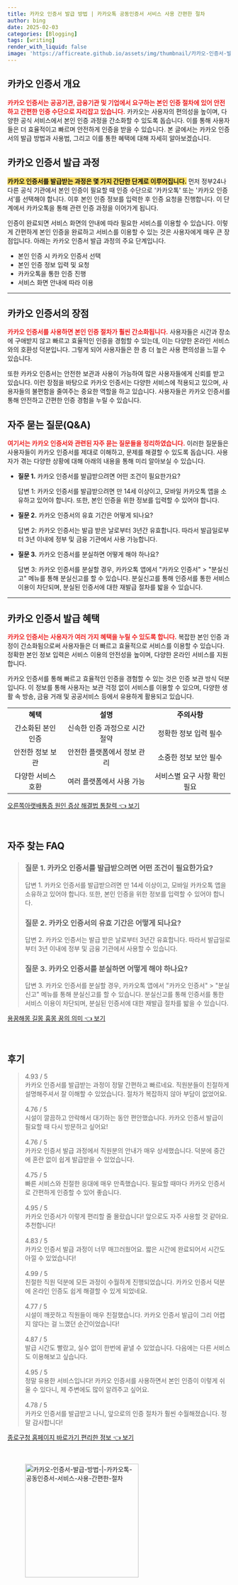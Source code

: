 ```yaml
---
title: 카카오 인증서 발급 방법 | 카카오톡 공동인증서 서비스 사용 간편한 절차
author: bing
date: 2025-02-03
categories: [Blogging]
tags: [writing]
render_with_liquid: false
image: 'https://afficreate.github.io/assets/img/thumbnail/카카오-인증서-발급-방법-|-카카오톡-공동인증서-서비스-사용-간편한-절차.webp'
---
```



<h2 id='카카오 인증서 개요'>카카오 인증서 개요</h2>

<p><b><span style="color: #ee2323;">카카오 인증서는 공공기관, 금융기관 및 기업에서 요구하는 본인 인증 절차에 있어 안전하고 간편한 인증 수단으로 자리잡고 있습니다.</span></b> 카카오는 사용자의 편의성을 높이며, 다양한 공식 서비스에서 본인 인증 과정을 간소화할 수 있도록 돕습니다. 이를 통해 사용자들은 더 효율적이고 빠르며 안전하게 인증을 받을 수 있습니다. 본 글에서는 카카오 인증서의 발급 방법과 사용법, 그리고 이를 통한 혜택에 대해 자세히 알아보겠습니다.</p>

<h2 id='카카오 인증서 발급 과정'>카카오 인증서 발급 과정</h2>

<p><b><span style="background-color: #ffe066;">카카오 인증서를 발급받는 과정은 몇 가지 간단한 단계로 이루어집니다.</span></b> 먼저 정부24나 다른 공식 기관에서 본인 인증이 필요할 때 인증 수단으로 '카카오톡' 또는 '카카오 인증서'를 선택해야 합니다. 이후 본인 인증 정보를 입력한 후 인증 요청을 진행합니다. 이 단계에서 카카오톡을 통해 관련 인증 과정을 이어가게 됩니다.</p>

<p>인증이 완료되면 서비스 화면의 안내에 따라 필요한 서비스를 이용할 수 있습니다. 이렇게 간편하게 본인 인증을 완료하고 서비스를 이용할 수 있는 것은 사용자에게 매우 큰 장점입니다. 아래는 카카오 인증서 발급 과정의 주요 단계입니다.</p>

<ul>
    <li>본인 인증 시 카카오 인증서 선택</li>
    <li>본인 인증 정보 입력 및 요청</li>
    <li>카카오톡을 통한 인증 진행</li>
    <li>서비스 화면 안내에 따라 이용</li>
</ul>

<hr />

<h2 id='카카오 인증서의 장점'>카카오 인증서의 장점</h2>

<p><b><span style="color: #ee2323;">카카오 인증서를 사용하면 본인 인증 절차가 훨씬 간소화됩니다.</span></b> 사용자들은 시간과 장소에 구애받지 않고 빠르고 효율적인 인증을 경험할 수 있는데, 이는 다양한 온라인 서비스와의 호환성 덕분입니다. 그렇게 되어 사용자들은 한 층 더 높은 사용 편의성을 느낄 수 있습니다.</p>

<p>또한 카카오 인증서는 안전한 보관과 사용이 가능하여 많은 사용자들에게 신뢰를 받고 있습니다. 이런 장점을 바탕으로 카카오 인증서는 다양한 서비스에 적용되고 있으며, 사용자들의 불편함을 줄여주는 중요한 역할을 하고 있습니다. 사용자들은 카카오 인증서를 통해 안전하고 간편한 인증 경험을 누릴 수 있습니다.</p>

<h2 id='자주 묻는 질문(Q&A)'>자주 묻는 질문(Q&A)</h2>

<p><b><span style="color: #ee2323;">여기서는 카카오 인증서와 관련된 자주 묻는 질문들을 정리하였습니다.</span></b> 이러한 질문들은 사용자들이 카카오 인증서를 제대로 이해하고, 문제를 해결할 수 있도록 돕습니다. 사용자가 겪는 다양한 상황에 대해 아래의 내용을 통해 미리 알아보실 수 있습니다.</p>

<ul>
    <li><b>질문 1.</b> 카카오 인증서를 발급받으려면 어떤 조건이 필요한가요?
        <p>답변 1: 카카오 인증서를 발급받으려면 만 14세 이상이고, 모바일 카카오톡 앱을 소유하고 있어야 합니다. 또한, 본인 인증을 위한 정보를 입력할 수 있어야 합니다.</p>
    </li>
    <li><b>질문 2.</b> 카카오 인증서의 유효 기간은 어떻게 되나요?
        <p>답변 2: 카카오 인증서는 발급 받은 날로부터 3년간 유효합니다. 따라서 발급일로부터 3년 이내에 정부 및 금융 기관에서 사용 가능합니다.</p>
    </li>
    <li><b>질문 3.</b> 카카오 인증서를 분실하면 어떻게 해야 하나요?
        <p>답변 3: 카카오 인증서를 분실할 경우, 카카오톡 앱에서 "카카오 인증서" > "분실신고" 메뉴를 통해 분실신고를 할 수 있습니다. 분실신고를 통해 인증서를 통한 서비스 이용이 차단되며, 분실된 인증서에 대한 재발급 절차를 밟을 수 있습니다.</p>
    </li>
</ul>

<hr />

<h2 id='카카오 인증서 발급 혜택'>카카오 인증서 발급 혜택</h2>

<p><b><span style="color: #ee2323;">카카오 인증서는 사용자가 여러 가지 혜택을 누릴 수 있도록 합니다.</span></b> 복잡한 본인 인증 과정이 간소화됨으로써 사용자들은 더 빠르고 효율적으로 서비스를 이용할 수 있습니다. 정확한 본인 정보 입력은 서비스 이용의 안전성을 높이며, 다양한 온라인 서비스를 지원합니다.</p>

<p>카카오 인증서를 통해 빠르고 효율적인 인증을 경험할 수 있는 것은 인증 보관 방식 덕분입니다. 이 정보를 통해 사용자는 보관 걱정 없이 서비스를 이용할 수 있으며, 다양한 생활 속 방송, 금융 거래 및 공공서비스 등에서 유용하게 활용되고 있습니다.</p>

<table>
    <tr>
        <td style="text-align: center; height: 17px;"><b>혜택</b></td>
        <td style="text-align: center; height: 17px;"><b>설명</b></td>
        <td style="text-align: center; height: 17px;"><b>주의사항</b></td>
    </tr>
    <tr>
        <td style="text-align: center; height: 17px;">간소화된 본인 인증</td>
        <td style="text-align: center; height: 17px;">신속한 인증 과정으로 시간 절약</td>
        <td style="text-align: center; height: 17px;">정확한 정보 입력 필수</td>
    </tr>
    <tr>
        <td style="text-align: center; height: 17px;">안전한 정보 보관</td>
        <td style="text-align: center; height: 17px;">안전한 플랫폼에서 정보 관리</td>
        <td style="text-align: center; height: 17px;">소중한 정보 보안 필수</td>
    </tr>
    <tr>
        <td style="text-align: center; height: 17px;">다양한 서비스 호환</td>
        <td style="text-align: center; height: 17px;">여러 플랫폼에서 사용 가능</td>
        <td style="text-align: center; height: 17px;">서비스별 요구 사항 확인 필요</td>
    </tr>
</table>


<p><a class="click-button" title="오른쪽아랫배통증 원인 증상 해결법 통찰력" href="https://afficreate.github.io/posts/%EC%98%A4%EB%A5%B8%EC%AA%BD%EC%95%84%EB%9E%AB%EB%B0%B0%ED%86%B5%EC%A6%9D-%EC%9B%90%EC%9D%B8-%EC%A6%9D%EC%83%81-%ED%95%B4%EA%B2%B0%EB%B2%95-%ED%86%B5%EC%B0%B0%EB%A0%A5/" rel="dofollow">오른쪽아랫배통증 원인 증상 해결법 통찰력 👈 보기</a></p><br>
<h2 id='자주_찾는_FAQ'>자주 찾는 FAQ</h2>
<div itemscope="" itemtype="https://schema.org/FAQPage"> 
<blockquote> 
<div itemscope="" itemprop="mainEntity" itemtype="https://schema.org/Question"> 
<h3 itemprop="name">질문 1. 카카오 인증서를 발급받으려면 어떤 조건이 필요한가요?</h3> 
<div itemscope="" itemprop="acceptedAnswer" itemtype="https://schema.org/Answer"> 
<span itemprop="text"> 
<p>답변 1. 카카오 인증서를 발급받으려면 만 14세 이상이고, 모바일 카카오톡 앱을 소유하고 있어야 합니다. 또한, 본인 인증을 위한 정보를 입력할 수 있어야 합니다.</p> 
</span> 
</div> 
</div> 
<div itemscope="" itemprop="mainEntity" itemtype="https://schema.org/Question"> 
<h3 itemprop="name">질문 2. 카카오 인증서의 유효 기간은 어떻게 되나요?</h3> 
<div itemscope="" itemprop="acceptedAnswer" itemtype="https://schema.org/Answer"> 
<span itemprop="text"> 
<p>답변 2. 카카오 인증서는 발급 받은 날로부터 3년간 유효합니다. 따라서 발급일로부터 3년 이내에 정부 및 금융 기관에서 사용할 수 있습니다.</p> 
</span> 
</div> 
</div> 
<div itemscope="" itemprop="mainEntity" itemtype="https://schema.org/Question"> 
<h3 itemprop="name">질문 3. 카카오 인증서를 분실하면 어떻게 해야 하나요?</h3> 
<div itemscope="" itemprop="acceptedAnswer" itemtype="https://schema.org/Answer"> 
<span itemprop="text"> 
<p>답변 3. 카카오 인증서를 분실할 경우, 카카오톡 앱에서 "카카오 인증서" > "분실신고" 메뉴를 통해 분실신고를 할 수 있습니다. 분실신고를 통해 인증서를 통한 서비스 이용이 차단되며, 분실된 인증서에 대한 재발급 절차를 밟을 수 있습니다.</p> 
</span> 
</div> 
</div> 
</blockquote> 
</div>
<p><a class="click-button" title="용꿈해몽 길몽 흉몽 꿈의 의미" href="https://afficreate.github.io/posts/%EC%9A%A9%EA%BF%88%ED%95%B4%EB%AA%BD-%EA%B8%B8%EB%AA%BD-%ED%9D%89%EB%AA%BD-%EA%BF%88%EC%9D%98-%EC%9D%98%EB%AF%B8/" rel="dofollow">용꿈해몽 길몽 흉몽 꿈의 의미 👈 보기</a></p><br>
<h2 id='후기'>후기</h2>
<div itemscope itemtype="https://schema.org/Product">
  <blockquote>
  <div itemprop="review" itemscope itemtype="https://schema.org/Review">
      <div itemprop="reviewRating" itemscope itemtype="https://schema.org/Rating"> <span itemprop="ratingValue">4.93</span> / <span itemprop="bestRating">5</span> </div>
      <span itemprop="reviewBody">카카오 인증서를 발급받는 과정이 정말 간편하고 빠르네요. 직원분들이 친절하게 설명해주셔서 잘 이해할 수 있었습니다. 절차가 복잡하지 않아 부담이 없었어요.</span>
  </div>
  <br>
  <div itemprop="review" itemscope itemtype="https://schema.org/Review">
      <div itemprop="reviewRating" itemscope itemtype="https://schema.org/Rating"> <span itemprop="ratingValue">4.76</span> / <span itemprop="bestRating">5</span> </div>
      <span itemprop="reviewBody">시설이 깔끔하고 안락해서 대기하는 동안 편안했습니다. 카카오 인증서 발급이 필요할 때 다시 방문하고 싶어요!</span>
  </div>
  <br>
  <div itemprop="review" itemscope itemtype="https://schema.org/Review">
      <div itemprop="reviewRating" itemscope itemtype="https://schema.org/Rating"> <span itemprop="ratingValue">4.76</span> / <span itemprop="bestRating">5</span> </div>
      <span itemprop="reviewBody">카카오 인증서 발급 과정에서 직원분의 안내가 매우 상세했습니다. 덕분에 중간에 혼란 없이 쉽게 발급받을 수 있었습니다.</span>
  </div>
  <br>
  <div itemprop="review" itemscope itemtype="https://schema.org/Review">
      <div itemprop="reviewRating" itemscope itemtype="https://schema.org/Rating"> <span itemprop="ratingValue">4.75</span> / <span itemprop="bestRating">5</span> </div>
      <span itemprop="reviewBody">빠른 서비스와 친절한 응대에 매우 만족했습니다. 필요할 때마다 카카오 인증서로 간편하게 인증할 수 있어 좋습니다.</span>
  </div>
  <br>
  <div itemprop="review" itemscope itemtype="https://schema.org/Review">
      <div itemprop="reviewRating" itemscope itemtype="https://schema.org/Rating"> <span itemprop="ratingValue">4.95</span> / <span itemprop="bestRating">5</span> </div>
      <span itemprop="reviewBody">카카오 인증서가 이렇게 편리할 줄 몰랐습니다! 앞으로도 자주 사용할 것 같아요. 추천합니다!</span>
  </div>
  <br>
  <div itemprop="review" itemscope itemtype="https://schema.org/Review">
      <div itemprop="reviewRating" itemscope itemtype="https://schema.org/Rating"> <span itemprop="ratingValue">4.83</span> / <span itemprop="bestRating">5</span> </div>
      <span itemprop="reviewBody">카카오 인증서 발급 과정이 너무 매끄러웠어요. 짧은 시간에 완료되어서 시간도 아낄 수 있었습니다!</span>
  </div>
  <br>
  <div itemprop="review" itemscope itemtype="https://schema.org/Review">
      <div itemprop="reviewRating" itemscope itemtype="https://schema.org/Rating"> <span itemprop="ratingValue">4.99</span> / <span itemprop="bestRating">5</span> </div>
      <span itemprop="reviewBody">친절한 직원 덕분에 모든 과정이 수월하게 진행되었습니다. 카카오 인증서 덕분에 온라인 인증도 쉽게 해결할 수 있게 되었네요.</span>
  </div>
  <br>
  <div itemprop="review" itemscope itemtype="https://schema.org/Review">
      <div itemprop="reviewRating" itemscope itemtype="https://schema.org/Rating"> <span itemprop="ratingValue">4.77</span> / <span itemprop="bestRating">5</span> </div>
      <span itemprop="reviewBody">시설이 깨끗하고 직원들이 매우 친절했습니다. 카카오 인증서 발급이 그리 어렵지 않다는 걸 느꼈던 순간이었습니다!</span>
  </div>
  <br>
  <div itemprop="review" itemscope itemtype="https://schema.org/Review">
      <div itemprop="reviewRating" itemscope itemtype="https://schema.org/Rating"> <span itemprop="ratingValue">4.87</span> / <span itemprop="bestRating">5</span> </div>
      <span itemprop="reviewBody">발급 시간도 빨랐고, 실수 없이 한번에 끝낼 수 있었습니다. 다음에는 다른 서비스도 이용해보고 싶습니다.</span>
  </div>
  <br>
  <div itemprop="review" itemscope itemtype="https://schema.org/Review">
      <div itemprop="reviewRating" itemscope itemtype="https://schema.org/Rating"> <span itemprop="ratingValue">4.95</span> / <span itemprop="bestRating">5</span> </div>
      <span itemprop="reviewBody">정말 유용한 서비스입니다! 카카오 인증서를 사용하면서 본인 인증이 이렇게 쉬울 수 있다니, 제 주변에도 많이 알려주고 싶어요.</span>
  </div>
  <br>
  <div itemprop="review" itemscope itemtype="https://schema.org/Review">
      <div itemprop="reviewRating" itemscope itemtype="https://schema.org/Rating"> <span itemprop="ratingValue">4.78</span> / <span itemprop="bestRating">5</span> </div>
      <span itemprop="reviewBody">카카오 인증서를 발급받고 나니, 앞으로의 인증 절차가 훨씬 수월해졌습니다. 정말 감사합니다!</span>
  </div>
  </blockquote>
</div>
<p><a class="click-button" title="종로구청 홈페이지 바로가기 편리한 정보" href="https://afficreate.github.io/posts/%EC%A2%85%EB%A1%9C%EA%B5%AC%EC%B2%AD-%ED%99%88%ED%8E%98%EC%9D%B4%EC%A7%80-%EB%B0%94%EB%A1%9C%EA%B0%80%EA%B8%B0-%ED%8E%B8%EB%A6%AC%ED%95%9C-%EC%A0%95%EB%B3%B4/" rel="dofollow">종로구청 홈페이지 바로가기 편리한 정보 👈 보기</a></p><br>
<figure class="image"><img src="https://afficreate.github.io/assets/img/thumbnail/카카오-인증서-발급-방법-|-카카오톡-공동인증서-서비스-사용-간편한-절차.webp" alt="카카오-인증서-발급-방법-|-카카오톡-공동인증서-서비스-사용-간편한-절차" width="256" height="256"></figure>